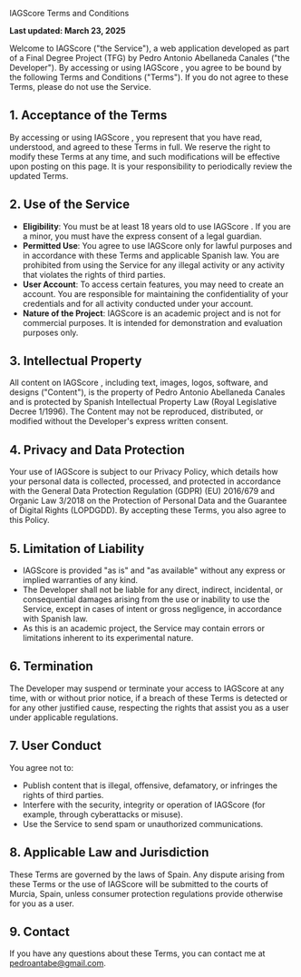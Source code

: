 IAGScore Terms and Conditions**Last updated: March 23, 2025**Welcome to IAGScore ("the Service"), a web application developed as part of a Final Degree Project (TFG) by Pedro Antonio Abellaneda Canales ("the Developer"). By accessing or using IAGScore , you agree to be bound by the following Terms and Conditions ("Terms"). If you do not agree to these Terms, please do not use the Service.## 1. Acceptance of the TermsBy accessing or using IAGScore , you represent that you have read, understood, and agreed to these Terms in full. We reserve the right to modify these Terms at any time, and such modifications will be effective upon posting on this page. It is your responsibility to periodically review the updated Terms.## 2. Use of the Service- **Eligibility**: You must be at least 18 years old to use IAGScore . If you are a minor, you must have the express consent of a legal guardian.- **Permitted Use**: You agree to use IAGScore only for lawful purposes and in accordance with these Terms and applicable Spanish law. You are prohibited from using the Service for any illegal activity or any activity that violates the rights of third parties.- **User Account**: To access certain features, you may need to create an account. You are responsible for maintaining the confidentiality of your credentials and for all activity conducted under your account.- **Nature of the Project**: IAGScore is an academic project and is not for commercial purposes. It is intended for demonstration and evaluation purposes only.## 3. Intellectual PropertyAll content on IAGScore , including text, images, logos, software, and designs ("Content"), is the property of Pedro Antonio Abellaneda Canales and is protected by Spanish Intellectual Property Law (Royal Legislative Decree 1/1996). The Content may not be reproduced, distributed, or modified without the Developer's express written consent.## 4. Privacy and Data ProtectionYour use of IAGScore is subject to our Privacy Policy, which details how your personal data is collected, processed, and protected in accordance with the General Data Protection Regulation (GDPR) (EU) 2016/679 and Organic Law 3/2018 on the Protection of Personal Data and the Guarantee of Digital Rights (LOPDGDD). By accepting these Terms, you also agree to this Policy.## 5. Limitation of Liability- IAGScore is provided "as is" and "as available" without any express or implied warranties of any kind.- The Developer shall not be liable for any direct, indirect, incidental, or consequential damages arising from the use or inability to use the Service, except in cases of intent or gross negligence, in accordance with Spanish law.- As this is an academic project, the Service may contain errors or limitations inherent to its experimental nature.## 6. TerminationThe Developer may suspend or terminate your access to IAGScore at any time, with or without prior notice, if a breach of these Terms is detected or for any other justified cause, respecting the rights that assist you as a user under applicable regulations.## 7. User ConductYou agree not to:- Publish content that is illegal, offensive, defamatory, or infringes the rights of third parties.- Interfere with the security, integrity or operation of IAGScore (for example, through cyberattacks or misuse).- Use the Service to send spam or unauthorized communications.## 8. Applicable Law and JurisdictionThese Terms are governed by the laws of Spain. Any dispute arising from these Terms or the use of IAGScore will be submitted to the courts of Murcia, Spain, unless consumer protection regulations provide otherwise for you as a user.## 9. ContactIf you have any questions about these Terms, you can contact me at [pedroantabe@gmail.com](mailto:pedroantabe@gmail.com).